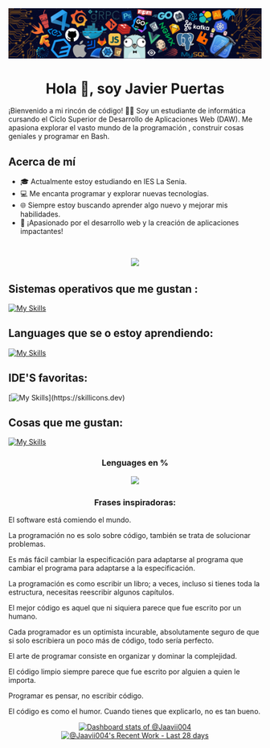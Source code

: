 <img src="./encabezado.png"/>

<h1 align="center">Hola 👋, soy Javier Puertas </h1>

¡Bienvenido a mi rincón de código! 👨‍💻 Soy un estudiante de informática cursando el Ciclo Superior de Desarrollo de Aplicaciones Web (DAW). Me apasiona explorar el vasto mundo de la programación , construir cosas geniales y  programar en Bash.

## Acerca de mí

- 🎓 Actualmente estoy estudiando en IES La Senia.
- 💻 Me encanta programar y explorar nuevas tecnologías.
- 🌐 Siempre estoy buscando aprender algo nuevo y mejorar mis habilidades.
- 🚀 ¡Apasionado por el desarrollo web y la creación de aplicaciones impactantes!
<br>
<p align="center">
  <img src="https://github-readme-stats.vercel.app/api?username=jaavii004&theme=blue-green"/>
</p>

## Sistemas operativos que me gustan :
[![My Skills](https://skillicons.dev/icons?i=linux,raspberrypi)](https://skillicons.dev)

<!--![MacOS](https://img.shields.io/badge/mac%20os-000000?style=for-the-badge&logo=apple&logoColor=white)
![Windows 10](https://img.shields.io/badge/Windows-0078D6?style=for-the-badge&logo=windows&logoColor=white)
-->

## Languages que se o estoy aprendiendo: 
[![My Skills](https://skillicons.dev/icons?i=bash,arduino,java,html,css,php,py)](https://skillicons.dev)
<!--
![Python Badge](https://img.shields.io/badge/Python-FFD43B?style=for-the-badge&logo=python&logoColor=blue)
[![HTML Badge](https://img.shields.io/badge/html5-%23E34F26.svg?style=for-the-badge&logo=html5&logoColor=white)](https://www.w3schools.com/html/)
[![CSS Badge](https://img.shields.io/badge/CSS-239120?&style=for-the-badge&logo=css3&logoColor=whit)](https://www.w3schools.com/css)
[![Java Badge](https://img.shields.io/badge/Java-ED8B00?style=for-the-badge&logo=java&logoColor=white)](https://docs.microsoft.com/es-es/powershell/)
-->
## IDE'S favoritas:
[![My Skills](https://skillicons.dev/icons?i=vscode,vim,)](https://skillicons.dev)
<!--
![Visual](https://img.shields.io/badge/Visual_Studio_Code-0078D4?style=for-the-badge&logo=visual%20studio%20code&logoColor=white) 
![IntelIJ](https://img.shields.io/badge/IntelliJ_IDEA-000000.svg?style=for-the-badge&logo=intellij-idea&logoColor=whit)
![Vim](https://img.shields.io/badge/VIM-%2311AB00.svg?&style=for-the-badge&logo=vim&logoColor=white)
-->

## Cosas que me gustan:
[![My Skills](https://skillicons.dev/icons?i=mysql,nginx,docker,firebase,androidstudio,github,gitlab,stackoverflow)](https://skillicons.dev)
<!--
![MySQL](	https://img.shields.io/badge/MySQL-005C84?style=for-the-badge&logo=mysql&logoColor=white)
![Figma](https://img.shields.io/badge/Figma-F24E1E?style=for-the-badge&logo=figma&logoColor=white)
![FreeCodeCamp](https://img.shields.io/badge/freecodecamp-27273D?style=for-the-badge&logo=freecodecamp&logoColor=white)
![Apache](https://img.shields.io/badge/Apache-D22128?style=for-the-badge&logo=Apache&logoColor=white)
![Docker](https://img.shields.io/badge/Docker-2CA5E0?style=for-the-badge&logo=docker&logoColor=white)
![FireBase Login Google](https://img.shields.io/badge/firebase-ffca28?style=for-the-badge&logo=firebase&logoColor=black)
![Discord](https://img.shields.io/badge/Discord-5865F2?style=for-the-badge&logo=discord&logoColor=white)
![Spotify](https://img.shields.io/badge/Spotify-1ED760?&style=for-the-badge&logo=spotify&logoColor=white)
![VirtualBOX](https://img.shields.io/badge/VirtualBox-21416b?style=for-the-badge&logo=VirtualBox&logoColor=white)
![Reddit](https://img.shields.io/badge/Reddit-FF4500?style=for-the-badge&logo=reddit&logoColor=white)
-->



<h3 align="center">Lenguages en %</h3>
<p align="center">
  <img src="https://github-readme-stats.vercel.app/api/top-langs/?username=jaavii004&theme=blue-green"/>
</p>

<h3 align="center">Frases inspiradoras:</h3>
<p>El software está comiendo el mundo.</p>
<p>La programación no es solo sobre código, también se trata de solucionar problemas.</p>
<p>Es más fácil cambiar la especificación para adaptarse al programa que cambiar el programa para adaptarse a la especificación.</p>
<p>La programación es como escribir un libro; a veces, incluso si tienes toda la estructura, necesitas reescribir algunos capítulos.</p>
<p>El mejor código es aquel que ni siquiera parece que fue escrito por un humano.</p>
<p>Cada programador es un optimista incurable, absolutamente seguro de que si solo escribiera un poco más de código, todo sería perfecto.</p>
<p>El arte de programar consiste en organizar y dominar la complejidad.</p>
<p>El código limpio siempre parece que fue escrito por alguien a quien le importa.</p>
<p>Programar es pensar, no escribir código.</p>
<p>El código es como el humor. Cuando tienes que explicarlo, no es tan bueno.</p>


<!-- Copy-paste in your Readme.md file -->

<a href="https://next.ossinsight.io/widgets/official/compose-user-dashboard-stats?user_id=116631009" target="_blank" style="display: block" align="center">
  <picture>
    <source media="(prefers-color-scheme: dark)" srcset="https://next.ossinsight.io/widgets/official/compose-user-dashboard-stats/thumbnail.png?user_id=116631009&image_size=auto&color_scheme=dark" width="771" height="auto">
    <img alt="Dashboard stats of @Jaavii004" src="https://next.ossinsight.io/widgets/official/compose-user-dashboard-stats/thumbnail.png?user_id=116631009&image_size=auto&color_scheme=light" width="771" height="auto">
  </picture>
</a>

<!-- Made with [OSS Insight](https://ossinsight.io/) -->



<!-- Copy-paste in your Readme.md file -->

<a href="https://next.ossinsight.io/widgets/official/compose-currently-working-on?user_id=116631009&activity_type=all" target="_blank" style="display: block" align="center">
  <picture>
    <source media="(prefers-color-scheme: dark)" srcset="https://next.ossinsight.io/widgets/official/compose-currently-working-on/thumbnail.png?user_id=116631009&activity_type=all&image_size=auto&color_scheme=dark" >
    <img alt="@Jaavii004's Recent Work - Last 28 days" src="https://next.ossinsight.io/widgets/official/compose-currently-working-on/thumbnail.png?user_id=116631009&activity_type=all&image_size=auto&color_scheme=light" >
  </picture>
</a>

<!-- Made with [OSS Insight](https://ossinsight.io/) -->
